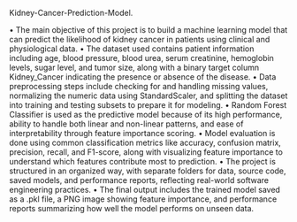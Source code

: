  Kidney-Cancer-Prediction-Model.
 
•	The main objective of this project is to build a machine learning model that can predict the likelihood of kidney cancer in patients using clinical and physiological data.
•	The dataset used contains patient information including age, blood pressure, blood urea, serum creatinine, hemoglobin levels, sugar level, and tumor size, along with a binary target column Kidney_Cancer indicating the presence or absence of the disease.
•	Data preprocessing steps include checking for and handling missing values, normalizing the numeric data using StandardScaler, and splitting the dataset into training and testing subsets to prepare it for modeling.
•	Random Forest Classifier is used as the predictive model because of its high performance, ability to handle both linear and non-linear patterns, and ease of interpretability through feature importance scoring.
•	Model evaluation is done using common classification metrics like accuracy, confusion matrix, precision, recall, and F1-score, along with visualizing feature importance to understand which features contribute most to prediction.
•	The project is structured in an organized way, with separate folders for data, source code, saved models, and performance reports, reflecting real-world software engineering practices.
•	The final output includes the trained model saved as a .pkl file, a PNG image showing feature importance, and performance reports summarizing how well the model performs on unseen data.

